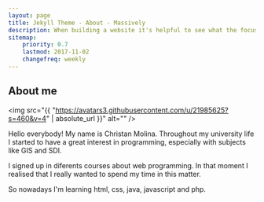 ```yaml
---
layout: page
title: Jekyll Theme - About - Massively
description: When building a website it's helpful to see what the focus of your site is. This page is an example of how to show a website's focus.
sitemap:
    priority: 0.7
    lastmod: 2017-11-02
    changefreq: weekly
---
```

## About me

<span class="image left"><img src="{{ "https://avatars3.githubusercontent.com/u/21985625?s=460&v=4" | absolute_url }}" alt="" /></span>

  <p>
Hello everybody! My name is Christan Molina. Throughout my university life I started to have a great interest in programming, especially with subjects like GIS and SDI.

I signed up in diferents courses about web programming. In that moment I realised that I really wanted to spend my time in this matter.

So nowadays I'm learning html, css, java, javascript and php.
  </p>
